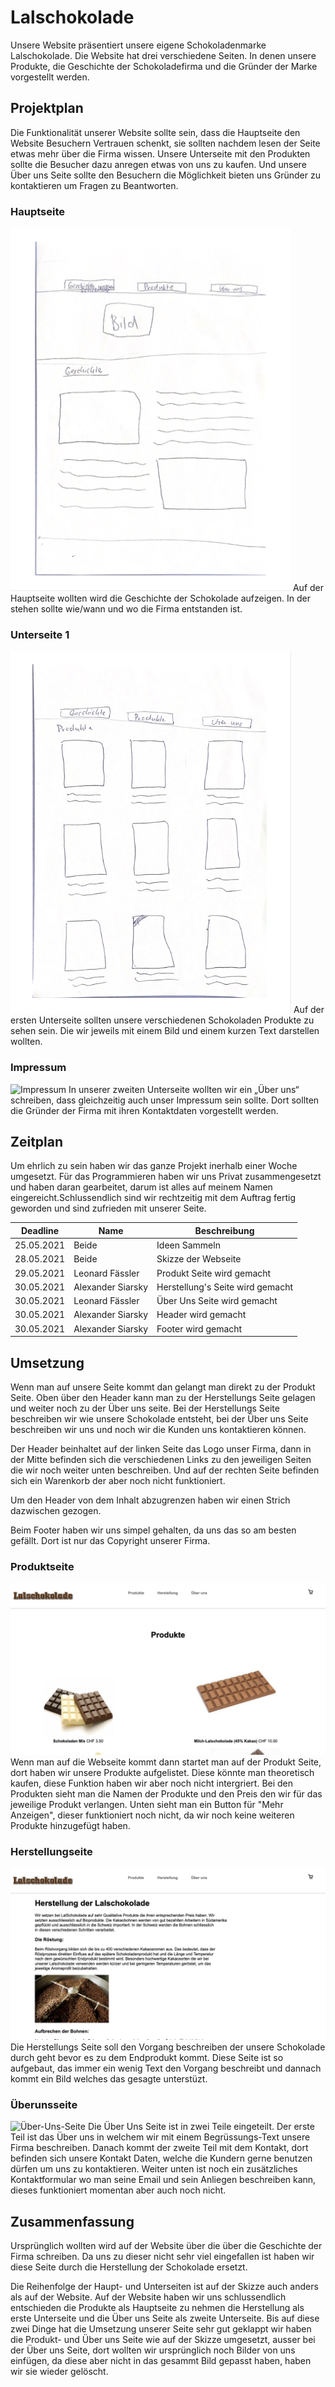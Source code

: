 # Lalschokolade
Unsere Website präsentiert unsere eigene Schokoladenmarke Lalschokolade. Die Website hat drei verschiedene Seiten. In denen unsere Produkte, die Geschichte der Schokoladefirma und die Gründer der Marke vorgestellt werden.

## Projektplan

Die Funktionalität unserer Website sollte sein, dass die Hauptseite den Website Besuchern Vertrauen schenkt, sie sollten nachdem lesen der Seite etwas mehr über die Firma wissen. Unsere Unterseite mit den Produkten sollte die Besucher dazu anregen etwas von uns zu kaufen. Und unsere Über uns Seite sollte den Besuchern die Möglichkeit bieten uns Gründer zu kontaktieren um Fragen zu Beantworten.

### Hauptseite

![Hauptseite](./docs/image/geschichte:herstellungskizze.png)
Auf der Hauptseite wollten wird die Geschichte der Schokolade aufzeigen. In der stehen sollte wie/wann und wo die Firma entstanden ist.

### Unterseite 1
![Unterseite](./docs/image/produkteskizze.png)
Auf der ersten Unterseite sollten unsere verschiedenen Schokoladen Produkte zu sehen sein. Die wir jeweils mit einem Bild und einem kurzen Text darstellen wollten.

### Impressum
![Impressum](./docs/image/überunsskizze.png)
In unserer zweiten Unterseite wollten wir ein „Über uns“ schreiben, dass gleichzeitig auch unser Impressum sein sollte. Dort sollten die Gründer der Firma mit ihren Kontaktdaten vorgestellt werden.

## Zeitplan

Um ehrlich zu sein haben wir das ganze Projekt inerhalb einer Woche umgesetzt. Für das Programmieren haben wir uns Privat zusammengesetzt und haben daran gearbeitet, darum ist alles auf meinem Namen eingereicht.Schlussendlich sind wir rechtzeitig mit dem Auftrag fertig geworden und sind zufrieden mit unserer Seite.


| Deadline | Name | Beschreibung |
| --- | --- | --- |
|25.05.2021  | Beide            | Ideen Sammeln |
|28.05.2021  | Beide            | Skizze der Webseite|
| 29.05.2021 | Leonard Fässler | Produkt Seite wird gemacht |
| 30.05.2021 | Alexander Siarsky | Herstellung's Seite wird gemacht|
| 30.05.2021 | Leonard Fässler | Über Uns Seite wird gemacht |
| 30.05.2021 | Alexander Siarsky | Header wird gemacht |
| 30.05.2021 | Alexander Siarsky | Footer wird gemacht |

## Umsetzung
Wenn man auf unsere Seite kommt dan gelangt man direkt zu der Produkt Seite. Oben über den Header kann man zu der Herstellungs Seite gelagen und weiter noch zu der Über uns seite. Bei der Herstellungs Seite beschreiben wir wie unsere Schokolade entsteht, bei der Über uns Seite beschreiben wir uns und noch wir die Kunden uns kontaktieren können.

Der Header beinhaltet auf der linken Seite das Logo unser Firma, dann in der Mitte befinden sich die verschiedenen Links zu den jeweiligen Seiten die wir noch weiter unten beschreiben. Und auf der rechten Seite befinden sich ein Warenkorb der aber noch nicht funktioniert.

Um den Header von dem Inhalt abzugrenzen haben wir einen Strich dazwischen gezogen.

Beim Footer haben wir uns simpel gehalten, da uns das so am besten gefällt. Dort ist nur das Copyright unserer Firma.


### Produktseite

![Produkt-Seite](./docs/image/produktseite.png)
Wenn man auf die Webseite kommt dann startet man auf der Produkt Seite, dort haben wir unsere Produkte aufgelistet. Diese könnte man theoretisch kaufen, diese Funktion haben wir aber noch nicht intergriert. Bei den Produkten sieht man die Namen der Produkte und den Preis den wir für das jeweilige Produkt verlangen. Unten sieht man ein Button für "Mehr Anzeigen", dieser funktioniert noch nicht, da wir noch keine weiteren Produkte hinzugefügt haben.

### Herstellungseite
![Herstellungs-Seite](./docs/image/herstellung.png)
Die Herstellungs Seite soll den Vorgang beschreiben der unsere Schokolade durch geht bevor es zu dem Endprodukt kommt. Diese Seite ist so aufgebaut, das immer ein wenig Text den Vorgang beschreibt und dannach kommt ein Bild welches das gesagte unterstüzt.

### Überunsseite 
![Über-Uns-Seite](./docs/image/überunsseite.png)
Die Über Uns Seite ist in zwei Teile eingeteilt. Der erste Teil ist das Über uns in welchem wir mit einem Begrüssungs-Text unsere Firma beschreiben. Danach kommt der zweite Teil mit dem Kontakt, dort befinden sich unsere Kontakt Daten, welche die Kundern gerne benutzen dürfen um uns zu kontaktieren. Weiter unten ist noch ein zusätzliches Kontaktformular wo man seine Email und sein Anliegen beschreiben kann, dieses funktioniert momentan aber auch noch nicht.

## Zusammenfassung

Ursprünglich wollten wird auf der Website über die über die Geschichte der Firma schreiben. Da uns zu dieser nicht sehr viel eingefallen ist haben wir diese Seite durch die Herstellung der Schokolade ersetzt. 

Die Reihenfolge der Haupt- und Unterseiten ist auf der Skizze auch anders als auf der Website. Auf der Website haben wir uns schlussendlich entschieden die Produkte als Hauptseite zu nehmen die Herstellung als erste Unterseite und die Über uns Seite als zweite Unterseite. Bis auf diese zwei Dinge hat die Umsetzung unserer Seite sehr gut geklappt wir haben die Produkt- und Über uns Seite wie auf der Skizze umgesetzt, ausser bei der Über uns Seite, dort wollten wir ursprünglich noch Bilder von uns einfügen, da diese aber nicht in das gesammt Bild gepasst haben, haben wir sie wieder gelöscht.